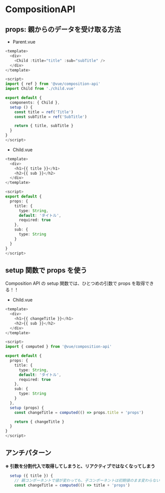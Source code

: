 # CompositionAPI

## props: 親からのデータを受け取る方法

- Parent.vue

```ts
<template>
  <div>
    <Child :title="title" :sub="subTitle" />
  </div>
</template>

<script>
import { ref } from '@vue/composition-api'
import Child from './child.vue'

export default {
  components: { Child },
  setup () {
    const title = ref('Title')
    const subTitle = ref('SubTitle')

    return { title, subTitle }
  }
}
</script>
```

- Child.vue
```ts
<template>
  <div>
    <h1>{{ title }}</h1>
    <h2>{{ sub }}</h2>
  </div>
</template>

<script>
export default {
  props: {
    title: {
      type: String,
      default: 'タイトル',
      required: true
    },
    sub: {
      type: String
    }
  }
}
</script>
```

## setup 関数で props を使う

Composition API の setup 関数では、ひとつめの引数で props を取得できる！！  

- Child.vue 

```ts
<template>
  <div>
    <h1>{{ changeTitle }}</h1>
    <h2>{{ sub }}</h2>
  </div>
</template>

<script>
import { computed } from '@vue/composition-api'

export default {
  props: {
    title: {
      type: String,
      default: 'タイトル',
      required: true
    },
    sub: {
      type: String
    }
  },
  setup (props) {
    const changeTitle = computed(() => props.title + 'props')

    return { changeTitle }
  }
}
</script>

```

## アンチパターン

**※ 引数を分割代入で取得してしまうと、リアクティブではなくなってしまう**  

```ts
  setup ({ title }) {
    // 親コンポーネントで値が変わっても、子コンポーネントは初期値のまま変わらない
    const changeTitle = computed(() => title + 'props')
```
